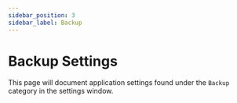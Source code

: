 ```yaml
---
sidebar_position: 3
sidebar_label: Backup
---
```


# Backup Settings

This page will document application settings found under the `Backup` category in the settings window.
